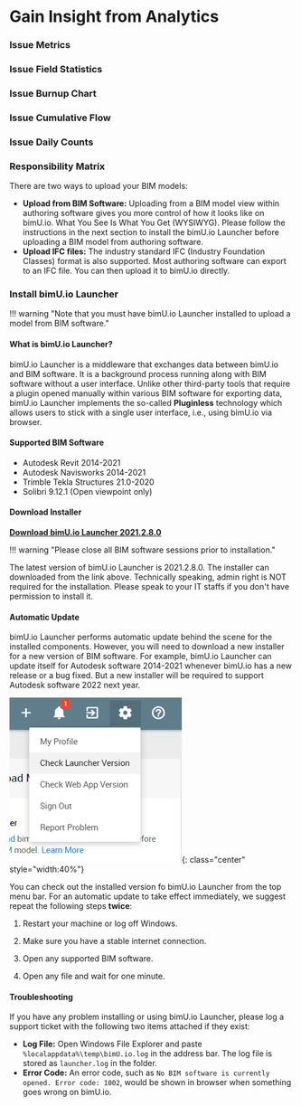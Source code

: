 # Gain Insight from Analytics

### Issue Metrics

### Issue Field Statistics

### Issue Burnup Chart

### Issue Cumulative Flow

### Issue Daily Counts

### Responsibility Matrix





There are two ways to upload your BIM models:

- **Upload from BIM Software:** Uploading from a BIM model view within authoring software gives you more control of how it looks like on bimU.io. What You See Is What You Get (WYSIWYG). Please follow the instructions in the next section to install the bimU.io Launcher before uploading a BIM model from authoring software.
- **Upload IFC files:** The industry standard IFC (Industry Foundation Classes) format is also supported. Most authoring software can export to an IFC file. You can then upload it to bimU.io directly. 

### Install bimU.io Launcher

!!! warning "Note that you must have bimU.io Launcher installed to upload a model from BIM software."

#### What is bimU.io Launcher?

bimU.io Launcher is a middleware that exchanges data between bimU.io and BIM software. It is a background process running along with BIM software without a user interface. Unlike other third-party tools that require a plugin opened manually within various BIM software for exporting data, bimU.io Launcher implements the so-called **Pluginless** technology which allows users to stick with a single user interface, i.e., using bimU.io via browser.

#### Supported BIM Software

- Autodesk Revit 2014-2021
- Autodesk Navisworks 2014-2021
- Trimble Tekla Structures 21.0-2020
- Solibri 9.12.1 (Open viewpoint only)

#### Download Installer

**<a href="https://github.com/Transformosa/bimU.io.Launcher/releases/download/2021.2.8.0/bimU_io_Launcher_2021.2.8.0.exe" target="_blank">Download bimU.io Launcher 2021.2.8.0</a>**

!!! warning "Please close all BIM software sessions prior to installation."

The latest version of bimU.io Launcher is 2021.2.8.0. The installer can downloaded from the link above. Technically speaking, admin right is NOT required for the installation. Please speak to your IT staffs if you don't have permission to install it.

#### Automatic Update

bimU.io Launcher performs automatic update behind the scene for the installed components. However, you will need to download a new installer for a new version of BIM software. For example, bimU.io Launcher can update itself for Autodesk software 2014-2021 whenever bimU.io has a new release or a bug fixed. But a new installer will be required to support Autodesk software 2022 next year.

![Screenshot](../images/checkversion.png){: class="center" style="width:40%"}

You can check out the installed version fo bimU.io Launcher from the top menu bar. For an automatic update to take effect immediately, we suggest repeat the following steps **twice**: 

1. Restart your machine or log off Windows.

2. Make sure you have a stable internet connection.

3. Open any supported BIM software.

4. Open any file and wait for one minute.

#### Troubleshooting

If you have any problem installing or using bimU.io Launcher, please log a support ticket with the following two items attached if they exist:

- **Log File:** Open Windows File Explorer and paste `%localappdata%\temp\bimU.io.log` in the address bar. The log file is stored as `launcher.log` in the folder.
- **Error Code:** An error code, such as `No BIM software is currently opened. Error code: 1002`, would be shown in browser when something goes wrong on bimU.io.
